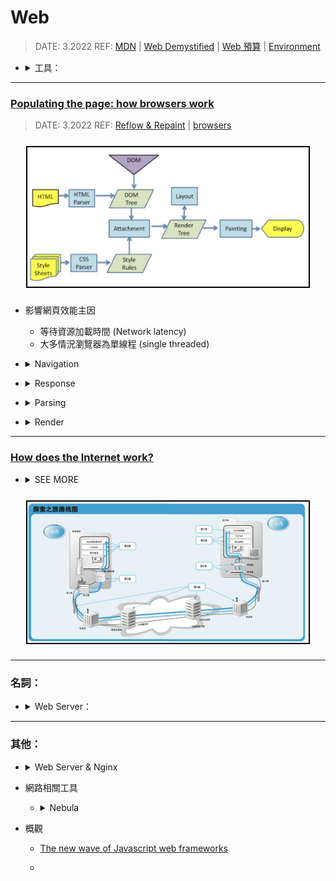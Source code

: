 <style> 
.imgBox{
  display: flex; 
  flex-direction: column; 
  margin: 5%; 
  justify-content: center;
  border: 2px solid black;
}
</style>

<!--  style  -->

###### <!-- ref -->

[mdn]: https://developer.mozilla.org/en-US/docs/Learn/Getting_started_with_the_web
[web demystified]: https://www.youtube.com/playlist?list=PLo3w8EB99pqLEopnunz-dOOBJ8t-Wgt2g
[populating the page: how browsers work]: https://developer.mozilla.org/en-US/docs/Web/Performance/How_browsers_work#parsing
[https-ssl-ca]: https://progressbar.tw/posts/96
[web server & nginx]: https://medium.com/starbugs/web-server-nginx-1-cf5188459108
[syn, syn-ack, ack]: https://kknews.cc/zh-tw/code/kn23bzr.html
[tcp slow start]: https://developer.mozilla.org/en-US/docs/Glossary/TCP_slow_start
[rfc 5681]: https://datatracker.ietf.org/doc/html/rfc5681
[congestion control]: https://zh.wikipedia.org/wiki/TCP%E6%8B%A5%E5%A1%9E%E6%8E%A7%E5%88%B6
[async/defer script]: https://ithelp.ithome.com.tw/articles/10216858
[web accessibility]: https://blog.techbridge.cc/2019/10/13/web-accessibility-intro/
[first meaningful paint]: https://developer.mozilla.org/en-US/docs/Glossary/first_meaningful_paint
[time to interactive]: https://developer.mozilla.org/en-US/docs/Glossary/Time_to_interactive
[how does the internet work?]: https://developer.mozilla.org/en-US/docs/Learn/Common_questions/How_does_the_Internet_work
[域名]: https://www.nss.com.tw/top-level-domain/
[域名 .io]: https://www.fastcomet.com/blog/why-io-powerful-domain-choice
[time-to-live (ttl)]: https://www.quora.com/If-local-DNS-servers-keep-the-domain-name-IP-address-pairs-in-their-caches-for-a-week-do-they-encounter-any-problem-to-response-DNS-queries
[清除 dns cache]: https://www.wpbeginner.com/wp-tutorials/how-to-clear-your-dns-cache-mac-windows-chrome/
[web 預算]: https://developer.mozilla.org/en-US/docs/Learn/Common_questions/How_much_does_it_cost
[domain name]: https://developer.mozilla.org/en-US/docs/Learn/Common_questions/What_is_a_domain_name
[http]: ./HTTP.md
[application server vs web server]: https://vicxu.medium.com/web-server-and-application-server-5a6d9c940eff
[reflow & repaint]: https://ithelp.ithome.com.tw/articles/10217427
[environment]: https://developer.mozilla.org/en-US/docs/Learn/Common_questions/set_up_a_local_testing_server
[dom]: ../../JavaScript/note/DOM.md
[browsers]: http://taligarsiel.com/Projects/howbrowserswork1.htm

 <!-- ref -->

# Web

> DATE: 3.2022
> REF: [MDN] | [Web Demystified] | [Web 預算] | [Environment]

<!-- 工具 -->

- <details close>
     <summary>工具：</summary>

  </details>

---

### [Populating the page: how browsers work]

> DATE: 3.2022
> REF: [Reflow & Repaint] | [browsers]

<div class="imgBox" >
  <img src="../image/Web/Browsers_work.png" alt="Browsers_work.png" />
</div>

- 影響網頁效能主因

  - 等待資源加載時間 (Network latency)
  - 大多情況瀏覽器為單線程 (single threaded)

<!-- Navigation -->

- <details close>
     <summary>Navigation</summary>

  <div class="imgBox" >
      <img src="../image/Web/Navigation(DNS-TCP-TLS).png" alt="Navigation(DNS-TCP-TLS).png" />
  </div>

  - DNS Lookup

    - If you've never visited this site, a DNS lookup must happen.
    - Server 與其他圖片等資源的抉擇：
      - 資源放 Server？
      - 放 S3，client 直接去 S3 要圖片？
      - 放 S3，client 透過 Server proxy 要圖片？

  - TCP Handshake

    - [SYN, SYN-ACK, ACK]
      - Linux 檢測是否被 Syn 攻擊：`netstat -n -p TCP | grep SYN_RECV`

  - TLS Negotiation

    > 補充 [HTTPS-SSL-CA]

    - HTTPS 時提出 SSL
    - SSL：介於 application layer 與 transport layer 之間
    - SSL 改良為 TLS
    - HTTP/3 強迫使用 **TLS 1.3**

  </details>

<!-- Response -->

- <details close>
     <summary>Response</summary>

  <!-- TCP Slow Start -->

  - <details close>
     <summary>TCP Slow Start / 14kb rule (RFC 5681)</summary>

    > REF: [TCP Slow Start]

    (TTFB = responseStart - navigationStart)

    - The first chunk of content is usually **14kb** of data.
    - 名詞：

      - Time to First Byte (TTFB)：從 Navigation 開始到收到第一個 response 所花的時間

      - congestion window (cwnd)：由傳送方估算
        每次傳輸後，cwnd 以指數成長，直到**逾時**或**超過 ssthresh**。

        1. 達 ssthresh：改為線性成長
        2. 逾時：

        - ssthresh = cwnd/2
        - cwnd = MSS
        - 回到 Slow Start

      - Window Size：由接收方提供

      - slow start threshold (ssthresh)

      - acknowledgment (ACK)：TCP 接收後的回應

      - round-trip time (RTT)：發訊到收訊的時間

      - Maximum segment size (MSS)：預設 536，或是在 TCP SYN 時定義

    </details>

  <!-- Congestion control -->

  - <details close>
     <summary>Congestion control</summary>

    > REF: [Congestion control]

    </details>

  </details>

<!-- Parsing -->

- <details close>
  <summary>Parsing</summary>

  <!-- (1) Building the DOM tree -->

  - <details close>
     <summary>(1) Building the DOM tree</summary>

    > REF: [DOM]

    - 遇到 css file 時，可繼續解析 DOM，但遇到的 script (特別是 '非 async or defer')，可能會阻塞 (因為可能會用 js 選取 css)

    </details>

  <!-- Preload scanner -->

  - <details close>
     <summary>Preload scanner</summary>

    - 針對 image, css, [async/defer script] 等，在後台先行下載
      - async: 下載完立刻暫停其他動作執行 script

    </details>

  <!-- (2) Building the CSSOM -->

  - <details close>
     <summary>(2) Building the CSSOM</summary>

    - Building the CSSOM is very, very fast
    - The total time to create the CSSOM is generally less than the time it takes for one DNS lookup.

    </details>

  <!-- Other Processes -->

  - <details close>
     <summary>Other Processes</summary>

    - JavaScript Compilation

      - 解析成 Abstract Syntax Tree

    - Building the Accessibility Tree

      - [web accessibility]：身心障礙者使用

    </details>

  </details>

<!-- Render -->

- <details close>
     <summary>Render</summary>

  <!-- Style -->

  - <details close>
     <summary>Style</summary>

    - (3) DOM + CSSOM --> Render Tree

    </details>

  <!-- Layout -->

  - <details close>
     <summary>Layout</summary>

    - (4) 從 root 開始計算成幾何圖形
    - layout：第一次計算完成的圖形
    - reflows：layout 形成後，又再次做調整（回流）

    </details>

  <!-- Paint -->

  - <details close>
     <summary>Paint</summary>

    - (5) 將每個 Node 繪製到畫面
    - [First Meaningful Paint] (FMP)
    - 為確保 repainting 甚至可以比初始繪製還快
      --> 需要分層 --> 需要合成 (Compositing)

    </details>

  <!-- Compositing -->

  - <details close>
     <summary>Compositing</summary>

    - re-composite：只將需要的部分重繪

    </details>

  <!-- Interactivity -->

  - <details close>
     <summary>Interactivity</summary>

    - [Time to Interactive] (TTI)

    </details>

  - step:
    1. Building the DOM tree
    2. Building the CSSOM
    3. DOM + CSSOM --> Render Tree
    4. Run Layout on the Render Tree to compute the geometry of each Node
    5. Paint the individual nodes to the screen

  <div class="imgBox" >
    <img src="../image/Web/Browser_Waterfall_View.png" alt="Browser_Waterfall_View.png" />
  </div>

  </details>

---

### [How does the Internet work?]

<!-- SEE MORE -->

- <details close>
  <summary>SEE MORE</summary>

  > DATE: 3.2022
  > REF:

  <!-- 定義 -->

  - <details close>
      <summary>定義</summary>

    The **Internet** is an infrastructure, whereas the **Web** is a service built on top of the infrastructure.

    </details>

  - `Computer - Router - Modem - ISP (Modem-Router)`

    - Router (路由器)：用來分流網路 (本身也是 computer)
    - Modem (數據機)：用來轉換網路編碼＆電話編碼，始可透過電話線傳輸網路
    - ISP (Internet Service Provider)：如中華電信

  <div class="imgBox" >
    <img src="../image/Web/Internet_map1.png" alt="Internet_map1.png" />
  </div>

  <!-- Domain Name -->

  - <details close>
      <summary>Domain Name</summary>

    > REF: [域名] | [域名 .io] | [Domain Name]

    - TLD (Top-Level Domain)：頂級域名

      - max length is 63 characters

      - gTLD (Generic Top Level Domain)

        - 通用
        - `.com`, `.edu`, `.gov`, `.net`, `.org`, `.mil`, etc.

      - ccTLD (Country Code Top Level Domain)

        - 國家、地區

      - New gTLD (New Generic Top Level Domain)

        - 2012, ICANN 新增
        - `.book`, `.shoes`, `.food`, `.bike`, `.taipei`, etc.

      - 早期一般通用的，現已無限制：

        - `.com`：早期商業使用
        - `.org`：早期非營利使用
        - `.net`：早期網路服務供應商使用

      - 特殊的：(美國專用，其他國家通常將其設定為 **SLD**)

        - 商業使用：`.biz`
        - 政府使用：`.gov`
        - 教育使用：`.edu`

      - 指定地區：`.us`, `.fr`, `.se`, etc.

      - Google treats `.io` as a gTLD, and thus despite it actually being a ccTLD, you won’t be victim to geo-targeting.

    - Label (or component)

      - 1 ~ 63 字
      - A-Z | 0-9 | -

      - SLD (Second-level domain)：二級域名

        - TLD 的下一個
        - `EX. www.inf.ed.ac.uk --> SLD: ac, TLD: uk`

      - Subdomain (子域)

        - 你所擁有的 domain 都可以再自己建立 Subdomain

        ```
        EX.
        mail.example.com & calendar.example.com
        --> example.com 的 Subdomain

        example.com
        --> .com 的 Subdomain
        ```

    - DNS (Domain Name System)：查網域的地方 (如中華電信)

    - Registrar (註冊商)：

      - 負責記錄管理 domain 的公司
      - 並非購買 domain，而是租用，到期需再續約
      - 特例如 `.fire` 為 Amazon 專屬

    - 註冊步驟：

      - 查詢可用的 domain name：

        - 註冊商會提供 **whois** 服務來查詢
        - 也可用指令查詢 `$ whois xxx.com`

      - 註冊 domain name：

        - 註冊商官網仔細填表，確認資料無誤，送出付款無悔
        - 註冊成功後收到通知
        - 數小時內會通知所有 DNS

      - DNS 刷新

        - Authoritative name servers(top-level DNS servers)
          (權威 DNS)
        - 一般的 DNS 在有需要時，才會去向 Authoritative name servers 發送請求取的更新 (因此當新的 domain 啟用後，等到當地 DNS 有需求才會去向上詢問更新) (一般有快取，由下向上詢問)

    - DNS Cache

      - [清除 DNS Cache]：

        - windows: `ipconfig /flushdns`
        - mac: `sudo killall -HUP mDNSResponder`
        - chrome: `chrome://net-internals/#dns`

      - [time-to-live (ttl)]：

        - DNS Server 快取時間 (多久向上發請求更新)
        - 通常會設置在 1hr - 1day

    </details>

  </details>

<div class="imgBox" >
  <img src="../image/Web/Internet_map2.png" alt="Internet_map2.png" />
</div>

---

### 名詞：

<!-- Web Server -->

- <details close>
     <summary>Web Server：</summary>

  - [HTTP]
  - 託管必要條件：

    - 保持開機
    - 保持連接網路
    - 保持固定 IP (需申請)

  - Dedicated Web Server

    - 由第三方維護提供
    - EX. 架設在 AWS 的 Web Server

  - [Application Server vs Web Server]
    - Web Server：負責用 HTTP 溝通
    - Application Server：負責整理資料給 Web Server

  </details>

---

### 其他：

<!-- Web Server & Nginx -->

- <details close>
  <summary>Web Server & Nginx</summary>

  > REF: [Web Server & Nginx]

  - 其實透過 Node.js Golang 這類程式語言起的 Web Server 通常會被稱為 **Application Server**，而 Nginx、Apache 一般來說才會被稱為 **Web Server**。
  - 正向 proxy 隐藏真實 Client，反向 proxy 隱藏真實 Server

  </details>

<!-- 網路相關工具 -->

- 網路相關工具

  <!-- Nebula -->

  - <details close>
    <summary>Nebula</summary>

    - 教學：
      - [Mini VPN For All!](https://www.rootisgod.com/2019/Mini-VPN-For-All/)
      - [用 Nebula 創建私人局域網](https://tommy.net.cn/2021/09/12/build-your-own-sd-lan-by-nebula/)

    </details>

<!-- 概觀 -->

- 概觀

  - [The new wave of Javascript web frameworks](https://frontendmastery.com/posts/the-new-wave-of-javascript-web-frameworks/)

  -
